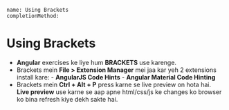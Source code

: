 ```ngmeta
name: Using Brackets
completionMethod:
```

# Using Brackets
- **Angular** exercises ke liye hum **BRACKETS** use karenge.
- Brackets mein **File > Extension Manager** mei jaa kar yeh 2 extensions install kare:
        - **AngularJS Code Hints**
        - **Angular Material Code Hinting**
- Brackets mein **Ctrl + Alt + P** press karne se live preview on hota hai. **Live preview** use karne se aap apne html/css/js ke changes ko browser ko bina refresh kiye dekh sakte hai. 


